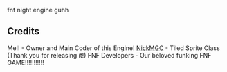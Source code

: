 fnf night engine guhh


## Credits
Me!! - Owner and Main Coder of this Engine!
[NickMGC](https://github.com/NickMGC) - Tiled Sprite Class (Thank you for releasing it!)
FNF Developers - Our beloved funking FNF GAME!!!!!!!!!!!